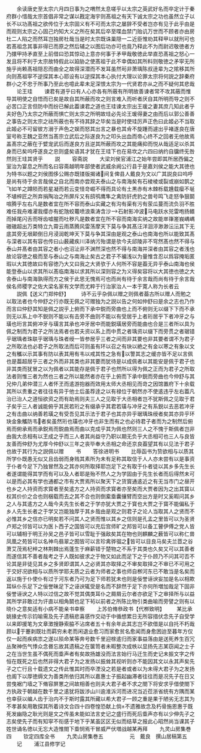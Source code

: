<!-- { "loadSidebar": true } -->
　　余读唐史至太宗六月四日事为之喟然太息嗟乎以太宗之英武好名而卒定计于秦府群小惜哉太宗首倡非常之谋以戡定海宇则髙祖之有天下诚太宗之功也虽然立子以长不以功髙祖之欲传位于太宗固义有不可而太宗之屡辞不受者岂亦有见于此乎由是而观则太宗之心固己灼知大义之所在矣其后卒至喋血禁门贻讥万世而不顾者亦由房杜二人陷之而然耳岂独房杜哉当是时太宗既诛巢隠一二近臣惟劝其释甲以就刑可也若髙祖念其事非得已而原之然后辅之以图后功亦可也竟乃释此不为而尉迟敬徳者方乃擐甲持矛直至上前借曰恐其惊动上意亦何事于矛甲哉敬徳此举直恐髙祖之怒心一发且将不利于太宗故特假此以廹胁之使髙祖于此不幸偶如其所料则敬徳之矛寜无所施乎尚赖髙祖隠忍而曲全之故得深潜而不发耳虽然茍非萧瑀陈叔逹辈为之隂移其所向则髙祖寜不逆探其本心耶设有以逆探其本心执付大理以论罪太宗将何説之辞秦府群小之不忠于所事乃至此也噫此辈未足深恨太宗为一代贤君亦从之而不疑何其悲哉
　　论王珪
　　谏君有道乎曰有人心亦各有所蔽有所明故善谏者常不攻其蔽而惟导其明使之自悟而已矣是故自其所蔽而攻之则言难入而听者厌自其所明而导之则不必苦口正言但防中而纷已解此葢谏君之道也王珪谏太宗出王瑗之妻其庶几知此者乎夫好色乃太宗之所蔽而惧亡则太宗之所明故珪必先论王瑗得妻之由而后以郭公善善之事告之则太宗之祛所蔽也有不待其辞之毕矣当是时使珪厉声正色曰此姬必不当取此姬必不可留彼方溺于声色之娱而怒其出言之暴也其肻不旋踵而遽出乎褚遂良在唐室号称王魏之亚然当髙宗立武后之际遂良为之叩头出血而帝心终不之回者无他故焉盖髙宗之蔽在于嬖宠武后而遂良方且逆其所蔽而攻之其能痛抑而悦从哉适足以杀其身而已矣呜呼遂良之忠则盛矣语其才犹在王珪下也在易坎之六四曰纳约自牖终旡咎然则王珪其贤乎
　　説
　　容斋説
　　大梁刘侯官浦江之始年尝即其所居西偏之室治为宴息之所而名曰容斋越明年部使者武威余阙公行县于是嘉刘侯之能大其徳也为特书以题之刘侯图侈公赐亦既镂版揭诸间复俾县人戴良为文以广其説良曰呜呼是尚有待于余言哉侯之自北而南亦尝观夫泰山之与南海矣有石棱棱或裂或崩如鹊之飞如羊之蹲陨而若星凝而若云变怪竒崛不得而具论有土黒赤有木棘栎载尰载瘿不埏不埴梓匠之所弃捐陶冶之所屏斥又有鸱鸮鹰隼之禽防豻虎豹之兽号鸣飞走怒争狠鬬喧腾乎左右凡是数者宜在所不容而泰山实藏之有沟有渠有污有荥瓜蔓而流负羽不胜难任我舟难濯我缨亦有蛇虺蛟鼍喷浪乘涛含沙石射影冲波马电跃水兕雷咆扬鳍而掉尾闪舌而呀齿嘘腥而吐秽凡是数者宜在所不容而南海实纳之故能崒嵂嵳峩嵎嵎磝磝超出万类特立九霄云雨蒸腾风雷荡摩天下莫与争其髙汪洋洄渟渺渺沄沄其下无底其旁无垠颠倒日月浸润乾坤天下莫与争其深由是观之泰山也南海也所以能致其髙与深者以其有容也传曰山薮藏疾川泽纳污殆谓是欤今夫邱陵非不穹然髙也然不得与泰山并髙者由其容之者小也沼沚非不渊然深也然不得与南海并深者由其容之者浅也故论容徳之极而至与泰山之与南海止矣古之君子不褊浅以为量惟含忍以爲容掩垢匿瑕以大其徳故曰有容徳乃大又曰我之大贤欤于人何所不容是葢无异乎泰山南海也侯能登泰山以求其所以髙临南海以求其所以深则容之为义得矣容将以大其徳也徳之大舎泰山与南海孰得而方之侯于此思无愧焉可也而尚有待于余言哉而尚有待于余言哉侯名师稷字之佐大梁名家有文学而尤粹于行治家治人一本于寛人称为长者云
　　説佩【送义门郑仲舒】
　　诗不云乎杂佩以赠之则佩者葢古所以赠人而勉之以取法者也今仲舒之行亦既无佩之可赠独为之説以告之何如仲舒曰是余之志也乃作而言曰仲舒其知是佩之説乎上俯而下承中鋭而旁曲也上而不俯则无以缀下下而不承则无以系上中不鋭则不能以有击旁不曲则不能以有受居乎上者珩居乎下者冲牙之与璜也珩言其俯冲牙与璜言其承也冲牙居中而能鋭璜居旁而能曲也合是三者所以具为佩之制而为君子之所法焉者也若夫资以系上而中贯之者瑀资以缀下而旁贯之者琚错乎琚瑀者珠联乎琚瑀与珠者绶一皆参居乎三者之间而非其要也非其要者谓不为君子之所取法也必君子之所取法而后可则虽有环以召之有玦以絶之有金以寒之有象以文之有觿以示其事有防以表其用有韦以戒其性之急有以警其志之缓亦皆不足以言佩也是葢超居乎三者之外而非其类也非其要而犹待是以成佩者以其能安是佩于君子也非其类而犹冒之以为佩者以其能存是佩于君子也然所以得为佩之正而为君子之所取法者则惟三者为然也三者之所以能然者亦在乎上俯而下承中鋭而旁曲也今仲舒与其兄仲几弟仲潜三人者怀玊而逺游抱器而效用太师大丞相见而竒之因馆置府下十余载其所以贵重之者往往有异于他士后虽荐逹之以有禄位于朝然亦不使逺违乎左右葢凡治已治人之道恒欲资之而有助焉则夫三人之见取于大丞相者岂不犹斯佩之见取于君子矣乎三人者诚能俯乎其民若珩之有缀承乎其君若璜与冲牙之有系鋭以去恶若冲牙之有击曲以纳善若璜之有受吾见其示法于君子也其亦异乎琚瑀珠绶者矣其亦异乎环玦金象觿防韦者矣虽然珩也璜也冲牙也非生而有之也必待君子者而为之制然后俯焉而俯承焉而承鋭焉而鋭曲焉而曲以克成乎其为佩也然则三人之不愧于斯佩者岂非由我大丞相有以玊成之乎而三人者其尚益守乃职以期无负乎大丞相可也三人与良皆友善而仲舒为尤厚今仲舒以三年之丧毕奉大丞相之命还京良葢望其有以见法于君子也故于其行为之説佩以赠
　　书
　　答徐进明书
　　比辱函书为贽欲相与以质其所学仆既愚无似又且齿弱而身贱其素所为未有足称其取信于人人亦未尝有以是事资于仆者今足下乃独冒然及之其亦何所取择耶岂足下之有取于仆者徒以其乡多先生长者遂谓能得其学而有可以及人者耶是殆不然人之为学固由于先生长者而后得然未可以是而必其有学也通都之市有大贾焉所以聚天下之货寳通逺近之有无当市门之昼开也乡之人持资而求寳者至矣逺方之人持资而求寳者亦至矣而大贾者因为之出其寳以权其价价之合也则梱载而去之其不合也则倒槖埀囊攘臂而空出方是时又奚暇问其乡之人与其逺方之人哉今夫先生长者之于学亦犹大贾之于寳也大贾之于寳不能偏私于乡人先生长者之于学又岂能独厚于其乡哉由是观之则君子之论人当取其人之贤而不必惟其乡之信亦已明矣若不问其人之贤而惟以其乡之信则是孔孟之里皆可以为圣贤卢郑之邻皆可以为医卜西子之国皆可以充后宫师旷之邦皆可以备工瞽伊傅之党人皆可以辅相于明王孙吴之邑子皆可以雪耻于强敌矣其在物也则麒麟之薮皆可以称仁兽凤凰之苑皆可以名神鸟翡翠之囿皆可以言珍禽骅骝之皆可以目良马矣夫兰茝之谷萧艾茂焉杞梓之林荆棘出焉蓬生于麻薪错于楚物之不系于其类也久矣又可以其善者而遂信其不善者哉考之于人既如彼求之于物又如此而足下之于仆顾乃不问其可否不论其是非徒见其乡之多贤即谓其人之必贤其亦取择之不审矣取择之不审已不可用之于交好况欲相与以质所学耶夫质之云者为师者之事也师自栁河东已不敢当是名矣而返以施于仆使仆有过于河东者乃可为足下师若犹未也则是佞誉诬谀妄加是名以相欺耳纵仆乐足下之佞誉昧足下之诬谀辄受是名而不辞然于足下亦何所増加哉足下固非佞誉诬谀之人特以过信之故不觉其偶类耳仆之屑屑云尔者亦欲足下之审择所与以益其所学非敢过为讦直以相角鬬也足下茍以前者之所陈比物引类曲喻而旁譬之则有以晓仆之意矣适有小病不能亲书幸察
　　上苏伯脩叅政书【代栁致明】
　　某比承姚掾史传示钧喻需及先子遗稿悲喜感怍交动于中循想累日无所容措伏念先子自受学以来即援笔为文章澂搜静索脇不沾席者五十有余年此其志岂不欲借是以自托不朽哉顾以于蹇剥既壮而羁穷未老而闲退业愈习而家愈贫名愈闻而身愈困迨至暮年方仅仅一起而疾病祟之遂以殒命某等奔号数千里迎榇逺归而家事益落由是送死养生百冗丛聚神伤气悸众念昬忘故其遗稿之在箧笥者未暇整次成帙以显扬先志某窃闻之士子之在当世生虽不偶死而埀声者有矣故扬雄没而法言始行马迁生而史记未振文字之传恒在既死之后也然非得大君子为之发扬以振耸其视听则亦不能因其文以永其声矣先子之亡行且十载遗文之传此惟其时而卒湮没之若是者或者以为未得大君子为之发扬也阁下以厚徳缛文为善类所依归其所以嘉惠士子振起幽滞者往往而是况先子在日又尝曳裾门墙之下脩容屏罳之间故相善也则夫大君子者不求之閤下将安求乎借使閤下方执政于朝越在数千里之逺犹将跋渉山川逾淮泝河而进况当近莅浙省统有方隅而某也幸获以编人齿于治内不于斯时露其所藏以希大君子一顾之重是果于陋劣无志其为不孝甚矣用敢探其所着诗文合四十四卷惶恐献上倘不遗雅故念及朽骨施恩惠于既死发幽隐之耿光则是文之传虽未能如法言史记之盛行而死后埀声亦有以少伸先子之志矣使先子而有知寜不衔感于地下乎某虽区区无似而结草之报此心昭然尚当课其子姓世诵名徳以无忘大造惟閤下埀悯焉干冒威严伏増战越某再拜
　　九灵山房集巻四
　　钦定四库全书
　　九灵山房集巻五　　　　　元　戴良　撰山居稿第五
　　记
　　浦江县修学记
